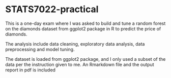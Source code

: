 # STATS7022-practical

This is a one-day exam where I was asked to build and tune a random forest on the diamonds dataset from ggplot2 package in R to predict the price of diamonds.

The analysis include data cleaning, exploratory data analysis, data preprocessing and model tuning.

The dataset is loaded from ggplot2 package, and I only used a subset of the data per the instruction given to me. An Rmarkdown file and the output report in pdf is included
